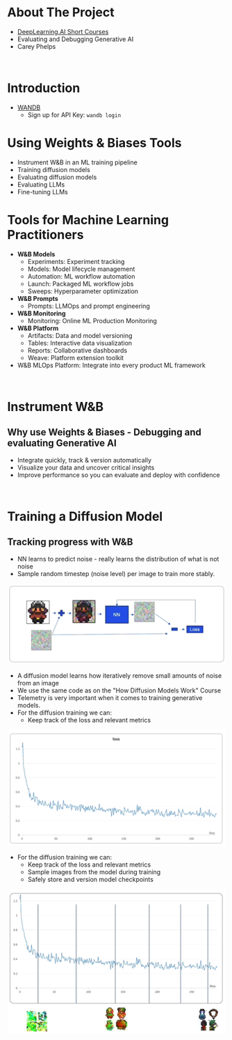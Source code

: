 &nbsp;

# About The Project

- [DeepLearning.AI Short Courses](https://learn.deeplearning.ai/)
- Evaluating and Debugging Generative AI
- Carey Phelps

&nbsp;

# Introduction

- [WANDB](https://wandb.ai/home)
  - Sign up for API Key: `wandb login`

# **Using Weights & Biases Tools**

- Instrument W&B in an ML training pipeline
- Training diffusion models
- Evaluating diffusion models
- Evaluating LLMs
- Fine-tuning LLMs

# Tools for Machine Learning Practitioners

- **W&B Models**
  - Experiments: Experiment tracking
  - Models: Model lifecycle management
  - Automation: ML workflow automation
  - Launch: Packaged ML workflow jobs
  - Sweeps: Hyperparameter optimization
- **W&B Prompts**
  - Prompts: LLMOps and prompt engineering
- **W&B Monitoring**
  - Monitoring: Online ML Production Monitoring
- **W&B Platform**
  - Artifacts: Data and model versioning
  - Tables: Interactive data visualization
  - Reports: Collaborative dashboards
  - Weave: Platform extension toolkit
- W&B MLOps Platform: Integrate into every product ML framework

&nbsp;

# Instrument W&B

## Why use Weights & Biases - Debugging and evaluating Generative AI

- Integrate quickly, track & version automatically
- Visualize your data and uncover critical insights
- Improve performance so you can evaluate and deploy with confidence

&nbsp;

# Training a Diffusion Model

## Tracking progress with W&B

- NN learns to predict noise - really learns the distribution of what is not noise
- Sample random timestep (noise level) per image to train more stably.

![tracking_progress](diagrams/tracking_progress.png)

- A diffusion model learns how iteratively remove small amounts of noise from an image
- We use the same code as on the "How Diffusion Models Work" Course
- Telemetry is very important when it comes to training generative models.
- For the diffusion training we can:
  - Keep track of the loss and relevant metrics

![loss_and_relevant_metrics](diagrams/loss_and_relevant_metrics.png)

- For the diffusion training we can:
  - Keep track of the loss and relevant metrics
  - Sample images from the model during training
  - Safely store and version model checkpoints

![model_checkpoints](diagrams/model_checkpoints.png)

&nbsp;
